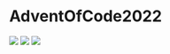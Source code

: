 # AdventOfCode2022

![](https://img.shields.io/badge/day%20📅-12-blue) 
![](https://img.shields.io/badge/stars%20⭐-1-yellow)
![](https://img.shields.io/badge/days%20completed-0-red)
